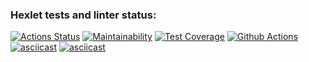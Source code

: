 ### Hexlet tests and linter status:
[![Actions Status](https://github.com/bril95/frontend-project-46/workflows/hexlet-check/badge.svg)](https://github.com/bril95/frontend-project-46/actions)
[![Maintainability](https://api.codeclimate.com/v1/badges/0f9ac8ad18be74906262/maintainability)](https://codeclimate.com/github/bril95/frontend-project-46/maintainability)
[![Test Coverage](https://api.codeclimate.com/v1/badges/0f9ac8ad18be74906262/test_coverage)](https://codeclimate.com/github/bril95/frontend-project-46/test_coverage)
[![Github Actions](https://github.com/bril95/frontend-project-46/actions/workflows/steps.yml/badge.svg)]()
[![asciicast](https://asciinema.org/a/kYLZmgyVkfO1dVQ1vyrWq4YrI.svg)](https://asciinema.org/a/kYLZmgyVkfO1dVQ1vyrWq4YrI)
[![asciicast](https://asciinema.org/a/22yH9ZKxK2i2MVwXxNK3TIo0V.svg)](https://asciinema.org/a/22yH9ZKxK2i2MVwXxNK3TIo0V)
